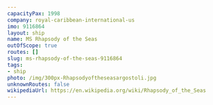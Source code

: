```yaml
---
capacityPax: 1998
company: royal-caribbean-international-us
imo: 9116864
layout: ship
name: MS Rhapsody of the Seas
outOfScope: true
routes: []
slug: ms-rhapsody-of-the-seas-9116864
tags:
- ship
photo: /img/300px-Rhapsodyoftheseasargostoli.jpg
unknownRoutes: false
wikipediaUrl: https://en.wikipedia.org/wiki/Rhapsody_of_the_Seas
---
```

